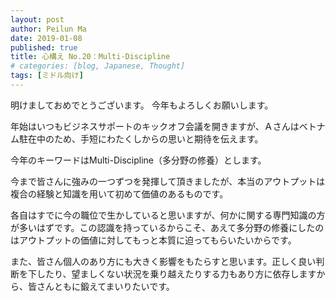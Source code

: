 ```yaml
---
layout: post
author: Peilun Ma
date: 2019-01-08
published: true
title: 心構え No.20：Multi-Discipline
# categories: [blog, Japanese, Thought]
tags: [ミドル向け]
---
```

明けましておめでとうございます。
今年もよろしくお願いします。

年始はいつもビジネスサポートのキックオフ会議を開きますが、Ａさんはベトナム駐在中のため、手短にわたくしからの思いと期待を伝えます。

今年のキーワードはMulti-Discipline（多分野の修養）とします。

今まで皆さんに強みの一つずつを発揮して頂きましたが、本当のアウトプットは複合の経験と知識を用いて初めて価値のあるものです。

各自はすでに今の職位で生かしていると思いますが、何かに関する専門知識の方が多いはずです。この認識を持っているからこそ、あえて多分野の修養にしたのはアウトプットの価値に対してもっと本質に迫ってもらいたいからです。

また、皆さん個人のあり方にも大きく影響をもたらすと思います。正しく良い判断を下したり、望ましくない状況を乗り越えたりする力もあり方に依存しますから、皆さんともに鍛えてまいりたいです。
